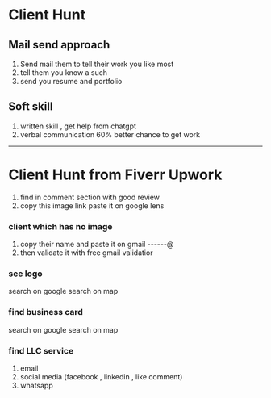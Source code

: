 # Client Hunt

## Mail send approach

1. Send mail them to tell their work you like most
2. tell them you know a such
3. send you resume and portfolio

## Soft skill

1. written skill , get help from chatgpt
2. verbal communication 60% better chance to get work

---

# Client Hunt from Fiverr Upwork

1. find in comment section with good review
2. copy this image link paste it on google lens

### client which has no image

1. copy their name and paste it on gmail ------@
2. then validate it with free gmail validatior

### see logo

search on google
search on map

### find business card

search on google
search on map

### find LLC service

1. email
2. social media (facebook , linkedin , like comment)
3. whatsapp
